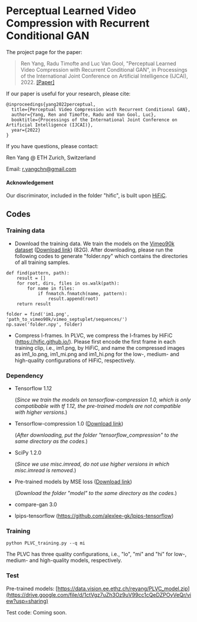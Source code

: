 # Perceptual Learned Video Compression with Recurrent Conditional GAN

The project page for the paper:

> Ren Yang, Radu Timofte and Luc Van Gool, "Perceptual Learned Video Compression with Recurrent Conditional GAN", in Processings of the International Joint Conference on Artificial Intelligence (IJCAI), 2022. [[Paper]](https://arxiv.org/abs/2109.03082)

If our paper is useful for your research, please cite:
```
@inproceedings{yang2022perceptual,
  title={Perceptual Video Compression with Recurrent Conditional GAN},
  author={Yang, Ren and Timofte, Radu and Van Gool, Luc},
  booktitle={Processings of the International Joint Conference on Artificial Intelligence (IJCAI)},
  year={2022}
}
```

If you have questions, please contact:

Ren Yang @ ETH Zurich, Switzerland   

Email: r.yangchn@gmail.com

#### Acknowledgement

Our discriminator, included in the folder "hific", is built upon [HiFiC](https://hific.github.io/).

## Codes

### Training data

- Download the training data. We train the models on the [Vimeo90k dataset](https://github.com/anchen1011/toflow) ([Download link](http://data.csail.mit.edu/tofu/dataset/vimeo_septuplet.zip)) (82G). After downloading, please run the following codes to generate "folder.npy" which contains the directories of all training samples.
```
def find(pattern, path):
    result = []
    for root, dirs, files in os.walk(path):
        for name in files:
            if fnmatch.fnmatch(name, pattern):
                result.append(root)
    return result

folder = find('im1.png', 'path_to_vimeo90k/vimeo_septuplet/sequences/')
np.save('folder.npy', folder)
```

- Compress I-frames. In PLVC, we compress the I-frames by HiFiC (https://hific.github.io/). Please first encode the first frame in each training clip, i.e., im1.png, by HiFiC, and name the compressed images as im1_lo.png, im1_mi.png and im1_hi.png for the low-, medium- and high-quality configurations of HiFiC, respectively.

### Dependency

- Tensorflow 1.12
  
  (*Since we train the models on tensorflow-compression 1.0, which is only compatibable with tf 1.12, the pre-trained models are not compatible with higher versions.*)

- Tensorflow-compression 1.0 ([Download link](https://github.com/tensorflow/compression/releases/tag/v1.0))

  (*After downloading, put the folder "tensorflow_compression" to the same directory as the codes.*)
  
- SciPy 1.2.0

  (*Since we use misc.imread, do not use higher versions in which misc.imread is removed.*)
  
 - Pre-trained models by MSE loss ([Download link](https://data.vision.ee.ethz.ch/reyang/model.zip))
 
      (*Download the folder "model" to the same directory as the codes.*)
  
 - compare-gan 3.0
 
 - lpips-tensorflow (https://github.com/alexlee-gk/lpips-tensorflow)
 
### Training
 
```
python PLVC_training.py --q mi
```

The PLVC has three quality configurations, i.e., "lo", "mi" and "hi" for low-, medium- and high-quality models, respectively.

### Test

Pre-trained models: [https://data.vision.ee.ethz.ch/reyang/PLVC_model.zip](https://drive.google.com/file/d/1ctVgz7uZh3Oz9uV99cc1cQeDZPOyVeQr/view?usp=sharing)

Test code: Coming soon.
